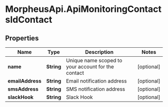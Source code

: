 # MorpheusApi.ApiMonitoringContactsIdContact

## Properties

Name | Type | Description | Notes
------------ | ------------- | ------------- | -------------
**name** | **String** | Unique name scoped to your account for the contact | [optional] 
**emailAddress** | **String** | Email notification address | [optional] 
**smsAddress** | **String** | SMS notification address | [optional] 
**slackHook** | **String** | Slack Hook | [optional] 


